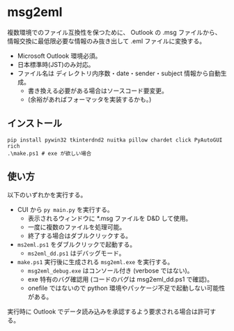 # msg2eml

複数環境でのファイル互換性を保つために、
Outlook の .msg ファイルから、
情報交換に最低限必要な情報のみ抜き出して .eml ファイルに変換する。

* Microsoft Outlook 環境必須。
* 日本標準時(JST)のみ対応。
* ファイル名は ディレクトリ内序数・date・sender・subject 情報から自動生成。
  * 書き換える必要がある場合はソースコード要変更。
  * (余裕があればフォーマッタを実装するかも。)

## インストール

```
pip install pywin32 tkinterdnd2 nuitka pillow chardet click PyAutoGUI rich
.\make.ps1 # exe が欲しい場合
```

## 使い方

以下のいずれかを実行する。

* CUI から `py main.py` を実行する。
  * 表示されるウィンドウに *.msg ファイルを D&D して使用。
  * 一度に複数のファイルを処理可能。
  * 終了する場合はダブルクリックする。
* `ms2eml.ps1` をダブルクリックで起動する。
  * `ms2eml_dd.ps1` はデバッグモード。
* `make.ps1` 実行後に生成される `msg2eml.exe` を実行する。
  * `msg2eml_debug.exe` はコンソール付き (verbose ではない)。
  * exe 特有のバグ確認用 (コードのバグは msg2eml_dd.ps1 で確認)。
  * onefile ではないので python 環境やパッケージ不足で起動しない可能性がある。

実行時に Outlook でデータ読み込みを承認するよう要求される場合は許可する。
